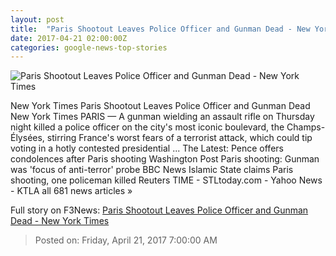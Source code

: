 ```yaml
---
layout: post
title:  "Paris Shootout Leaves Police Officer and Gunman Dead - New York Times"
date: 2017-04-21 02:00:00Z
categories: google-news-top-stories
---
```


![Paris Shootout Leaves Police Officer and Gunman Dead - New York Times](https://static01.nyt.com/images/2017/04/21/world/21Paris1Sub/21Paris1Sub-facebookJumbo.jpg)

New York Times Paris Shootout Leaves Police Officer and Gunman Dead New York Times PARIS — A gunman wielding an assault rifle on Thursday night killed a police officer on the city's most iconic boulevard, the Champs-Élysées, stirring France's worst fears of a terrorist attack, which could tip voting in a hotly contested presidential ... The Latest: Pence offers condolences after Paris shooting Washington Post Paris shooting: Gunman was 'focus of anti-terror' probe BBC News Islamic State claims Paris shooting, one policeman killed Reuters TIME - STLtoday.com - Yahoo News - KTLA all 681 news articles »


Full story on F3News: [Paris Shootout Leaves Police Officer and Gunman Dead - New York Times](http://www.f3nws.com/n/FuEfHD)

> Posted on: Friday, April 21, 2017 7:00:00 AM
